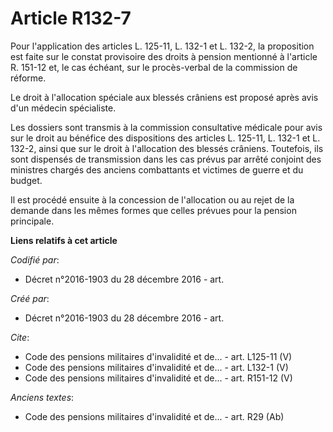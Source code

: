 # Article R132-7

Pour l'application des articles L. 125-11, L. 132-1 et L. 132-2, la proposition est faite sur le constat provisoire des
droits à pension mentionné à l'article R. 151-12 et, le cas échéant, sur le procès-verbal de la commission de réforme.

Le droit à l'allocation spéciale aux blessés crâniens est proposé après avis d'un médecin spécialiste.

Les dossiers sont transmis à la commission consultative médicale pour avis sur le droit au bénéfice des dispositions des
articles L. 125-11, L. 132-1 et L. 132-2, ainsi que sur le droit à l'allocation des blessés crâniens. Toutefois, ils sont
dispensés de transmission dans les cas prévus par arrêté conjoint des ministres chargés des anciens combattants et victimes
de guerre et du budget.

Il est procédé ensuite à la concession de l'allocation ou au rejet de la demande dans les mêmes formes que celles prévues
pour la pension principale.

**Liens relatifs à cet article**

_Codifié par_:

  - Décret n°2016-1903 du 28 décembre 2016 - art.

_Créé par_:

  - Décret n°2016-1903 du 28 décembre 2016 - art.

_Cite_:

  - Code des pensions militaires d'invalidité et de... - art. L125-11 (V)
  - Code des pensions militaires d'invalidité et de... - art. L132-1 (V)
  - Code des pensions militaires d'invalidité et de... - art. R151-12 (V)

_Anciens textes_:

  - Code des pensions militaires d'invalidité et de... - art. R29 (Ab)
